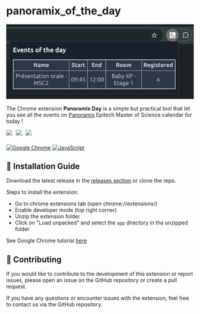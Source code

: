 # panoramix_of_the_day

![Application preview](./doc/app_preview.png)

The Chrome extension **Panoramix Day** is a simple but practical tool that let you see all the events on [Panoramix](hhtps://panoramix.epitest.eu) Epitech Master of Science calendar for today !

<div style="display: flex; gap: 10px">
  <img src="https://img.shields.io/github/downloads/AntoineKoiko/Panoramix_day/total?style=for-the-badge" height="26px" />
  <img src="https://img.shields.io/github/v/release/AntoineKoiko/Panoramix_day?style=for-the-badge" height="26px" />
  <img src="https://img.shields.io/github/stars/AntoineKoiko/Panoramix_day?style=for-the-badge" height="26px" />
</div>

[![Google Chrome](https://img.shields.io/badge/Google%20Chrome-4285F4?logo=GoogleChrome&logoColor=white)](#)
[![JavaScript](https://img.shields.io/badge/JavaScript-F7DF1E?logo=javascript&logoColor=000)](#)

## 💾 Installation Guide

Download the latest release in the [releases section](https://github.com/AntoineKoiko/Panoramix_day/releases) or clone the repo.

Steps to install the extension:
- Go to chrome extensions tab (open chrome://extensions/)
- Enable developer mode (top right corner)
- Unzip the extension folder
- Click on "Load unpacked" and select the `app` directory in the unzipped folder

See Google Chrome tutorial [here](https://developer.chrome.com/docs/extensions/get-started/tutorial/hello-world#load-unpacked)

## 📝 Contributing

If you would like to contribute to the development of this extension or report issues, please open an issue on the GitHub repository or create a pull request.

If you have any questions or encounter issues with the extension, feel free to contact us via the GitHub repository.
